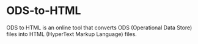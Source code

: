# ODS-to-HTML
ODS to HTML is an online tool that converts ODS (Operational Data Store) files into HTML (HyperText Markup Language) files.
